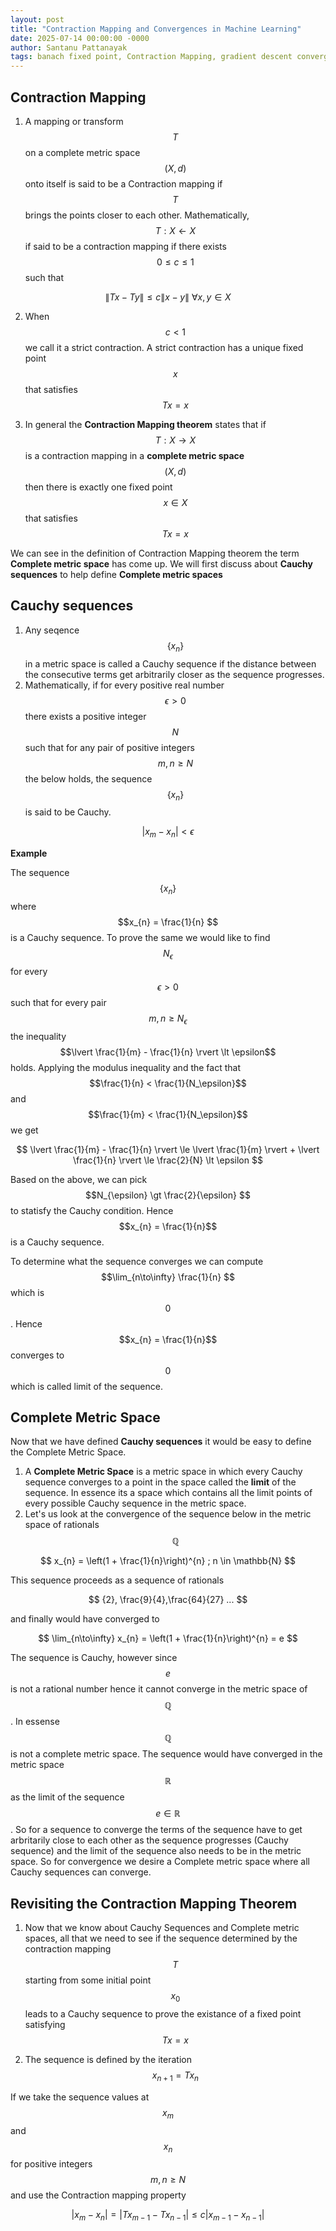 ```yaml
---
layout: post
title: "Contraction Mapping and Convergences in Machine Learning"
date: 2025-07-14 00:00:00 -0000
author: Santanu Pattanayak
tags: banach fixed point, Contraction Mapping, gradient descent convergence through Contraction Mapping. 
---
```


## Contraction Mapping 

1.  A mapping or transform $$T$$ on a complete metric space $$(X,d)$$ onto itself is said to be a Contraction mapping if $$T$$ brings the points closer to each other. Mathematically, $$T:X \leftarrow X$$ if said to be a contraction mapping if there exists $$0 \le c \le 1$$ such that

$$ \lVert Tx - Ty \rVert \le c \lVert x-y \rVert \: \forall x,y \in X $$


2.  When $$c \lt 1 $$ we call it a strict contraction. A strict contraction has a unique fixed point $$x$$ that satisfies $$Tx = x$$

3. In general the **Contraction Mapping theorem** states that if $$T:X \rightarrow X$$ is a contraction mapping in a **complete metric space** $$(X,d)$$ then there is exactly one fixed point $$x \in X $$ that satisfies $$Tx=x$$

We can see in the definition of Contraction Mapping theorem the term **Complete metric space** has come up. We will first discuss about **Cauchy sequences** to help define **Complete metric spaces**  

## Cauchy sequences
1. Any seqence $${\{ x_n \}}$$ in a metric space is called a Cauchy sequence if the distance between the consecutive terms get arbitrarily closer as the sequence progresses.
2.  Mathematically, if for every positive real number $$\epsilon \gt 0 $$ there exists a positive integer $$N$$ such that for any pair of positive integers $$m,n \ge N$$ the below holds, the sequence $${\{ x_n \}}$$ is said to be Cauchy. 

$$ \lvert x_{m} - x_{n} \rvert \lt \epsilon$$

**Example**

The sequence $$\{x_n\}$$ where $$x_{n} = \frac{1}{n} $$ is a Cauchy sequence. To prove the same we would like to find  $$N_{\epsilon}$$ for every $$\epsilon \gt 0$$ such that for every pair $$m,n \ge N_{\epsilon} $$  the inequality $$\lvert \frac{1}{m} - \frac{1}{n} \rvert \lt \epsilon$$  holds.  Applying the modulus inequality and the fact that $$\frac{1}{n} < \frac{1}{N_\epsilon}$$ and $$\frac{1}{m} < \frac{1}{N_\epsilon}$$ we get 
   
   $$ \lvert \frac{1}{m} - \frac{1}{n} \rvert \le \lvert \frac{1}{m} \rvert + \lvert \frac{1}{n} \rvert \le \frac{2}{N} \lt \epsilon $$  
   
Based on the above, we can pick $$N_{\epsilon} \gt \frac{2}{\epsilon} $$ to statisfy the Cauchy condition. Hence $$x_{n} = \frac{1}{n}$$ is a Cauchy sequence.

To determine what the sequence converges we can compute $$\lim_{n\to\infty} \frac{1}{n} $$ which is $$0$$. Hence $$x_{n} = \frac{1}{n}$$  converges to $$0$$ which is called limit of the sequence.

## Complete Metric Space 

Now that we have defined **Cauchy sequences** it would be easy to define the Complete Metric Space. 

1. A **Complete Metric Space** is a metric space in which every Cauchy sequence converges to a point in the space called the **limit** of the sequence.  In essence its a space which contains all the limit points of every possible Cauchy sequence in the metric space.
2. Let's us look at the convergence of the sequence below in the metric space of rationals $$\mathbb{Q} $$

$$ x_{n} = \left(1 + \frac{1}{n}\right)^{n} ; n \in \mathbb{N} $$

This sequence proceeds as a sequence of rationals 
   
   $$ {2}, \frac{9}{4},\frac{64}{27} ... $$
   
   and finally would have converged to  
   
   $$ \lim_{n\to\infty} x_{n} = \left(1 + \frac{1}{n}\right)^{n}  = e $$
   

   The sequence is Cauchy, however since $$e$$ is not a rational number hence it cannot converge in the metric space of $$\mathbb{Q} $$. In essense $$\mathbb{Q} $$ is not a complete metric space. The sequence would have converged in the metric space $$\mathbb{R} $$ as the limit of the sequence $$e \in \mathbb{R} $$. So for a sequence to converge the terms of the sequence have to get arbritarily close to each other as the sequence progresses (Cauchy sequence) and the limit of the sequence also needs to be in the metric space. So for convergence we desire a Complete metric space where all Cauchy sequences can converge.

## Revisiting the Contraction Mapping Theorem 

1. Now that we know about Cauchy Sequences and Complete metric spaces, all that we need to see if the sequence determined by the contraction mapping $$T$$ starting from some initial point $$x_0$$ leads to a Cauchy sequence to prove the existance of a fixed point satisfying $$Tx = x$$

2. The sequence is defined by the iteration $$x_{n+1} = Tx_{n}$$

If we take the sequence values at $$x_{m}$$ and $$x_{n}$$ for positive integers $$m,n \ge N$$ and use the Contraction mapping property  

$$ \lvert x_{m} - x_{n} \rvert = \lvert Tx_{m-1} - Tx_{n-1} \rvert \le c\lvert x_{m-1} - x_{n-1} \rvert$$ 

 
   

    





   








